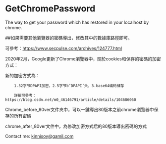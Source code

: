 # GetChromePassword
The way to get your password which has restored in your localhost by chrome.

##如果需要其他瀏覽器的密碼導出，修改其中的數據庫路徑即可。

可參考：https://www.secpulse.com/archives/124777.html

2020年2月，Google更新了Chrome瀏覽器中，關於cookies和保存的密碼的加密方式：

新的加密方式為：

        1.32字节DPAPI加密，2.5字节b’DPAPI’头，3.base64编码储存
        
        詳細可參考：https://blog.csdn.net/m0_46146791/article/details/104686060
        
        
Chrome_before_80ver文件夾中，可以一鍵導出80版本之前chrome瀏覽器中保存的所有密碼


chrome_after_80ver文件中，為修改加密方式后的80版本導出密碼的方式


Contact me: kinnisoy@gamil.com
